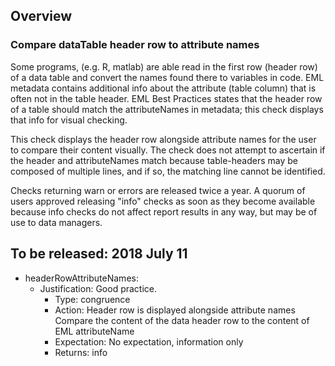 ## Overview
### Compare dataTable header row to attribute names
Some programs, (e.g. R, matlab) are able read in the first row (header row) of a data table and convert the names found there to variables in code. EML metadata  contains additional info about the attribute (table column) that is often not in the table header. EML Best Practices states that the header row of a table should match the attributeNames in metadata; this check displays that info for visual checking. 

This check displays the header row alongside attribute names for the user to compare their content visually. The check does not attempt to ascertain if the header and attributeNames match because table-headers may be composed of multiple lines, and if so, the matching line cannot be identified. 

Checks returning warn or errors are released twice a year. A quorum of users approved releasing "info" checks as soon as they become available because info checks do not affect report results in any way, but may be of use to data managers.

## To be released: 2018 July 11
- headerRowAttributeNames:
  - Justification:  Good practice. 
    - Type: congruence
    - Action: Header row is displayed alongside attribute names	Compare the content of the data header row to the content of EML attributeName
    - Expectation: No expectation, information only
    - Returns: info


